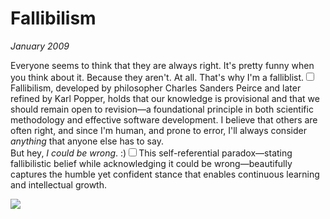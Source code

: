 # Fallibilism
*January 2009*





  Everyone seems to think that they are always right. It's pretty funny when you think about it. Because they aren't. At all. That's why I'm a falliblist.<label for="sn-1" class="margin-toggle sidenote-number"></label><input type="checkbox" id="sn-1" class="margin-toggle"/><span class="sidenote">Fallibilism, developed by philosopher Charles Sanders Peirce and later refined by Karl Popper, holds that our knowledge is provisional and that we should remain open to revision—a foundational principle in both scientific methodology and effective software development.</span> I believe that others are often right, and since I'm human, and prone to error, I'll always consider *anything* that anyone else has to say.  
But hey, *I could be wrong*. :)<label for="sn-2" class="margin-toggle sidenote-number"></label><input type="checkbox" id="sn-2" class="margin-toggle"/><span class="sidenote">This self-referential paradox—stating fallibilistic belief while acknowledging it could be wrong—beautifully captures the humble yet confident stance that enables continuous learning and intellectual growth.</span>

  [![](http://imgs.xkcd.com/comics/sheeple.png)](http://xkcd.com/610/)  